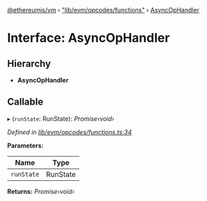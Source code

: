 [@ethereumjs/vm](../README.md) › ["lib/evm/opcodes/functions"](../modules/_lib_evm_opcodes_functions_.md) › [AsyncOpHandler](_lib_evm_opcodes_functions_.asyncophandler.md)

# Interface: AsyncOpHandler

## Hierarchy

* **AsyncOpHandler**

## Callable

▸ (`runState`: RunState): *Promise‹void›*

*Defined in [lib/evm/opcodes/functions.ts:34](https://github.com/ethereumjs/ethereumjs-vm/blob/master/packages/vm/lib/evm/opcodes/functions.ts#L34)*

**Parameters:**

Name | Type |
------ | ------ |
`runState` | RunState |

**Returns:** *Promise‹void›*
